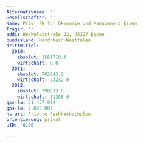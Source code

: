 ```yaml
---
Alternativname: ''
Gesellschafter: ''
Name: Priv. FH für Ökonomie und Management Essen
Träger: ''
addi: Herkulesstraße 32, 45127 Essen
bundesland: Nordrhein-Westfalen
drittmittel:
  2010:
    absolut: 1561710.0
    wirtschaft: 0.0
  2011:
    absolut: 702943.0
    wirtschaft: 23232.0
  2012:
    absolut: 798833.0
    wirtschaft: 31356.0
gps-la: 51.457.014
gps-lo: 7.023.007
hs-art: Private Fachhochschulen
orientierung: privat
uID: '8100'

---
```



